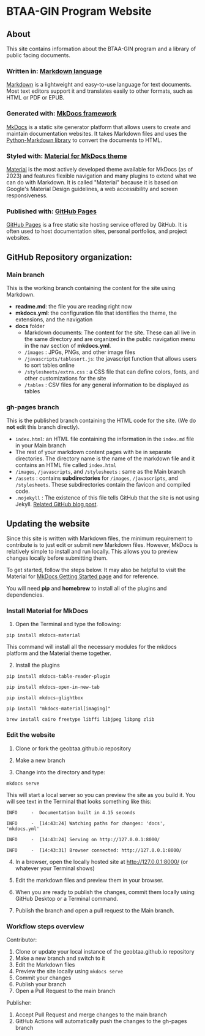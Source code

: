 # BTAA-GIN Program Website

## About

This site contains information about the BTAA-GIN program and a library of public facing documents.

### Written in: [Markdown language](https://daringfireball.net/projects/markdown/)

[Markdown](https://daringfireball.net/projects/markdown/) is a lightweight and easy-to-use language for text documents.
Most text editors support it and translates easily to other formats, such as HTML or PDF or EPUB.

### Generated with: [MkDocs framework ](https://www.mkdocs.org)

[MkDocs](https://www.mkdocs.org) is a static site generator platform that allows users to create and maintain documentation websites. It takes Markdown files and uses the [Python-Markdown library](https://python-markdown.github.io) to convert the documents to HTML.

### Styled with: [Material for MkDocs theme](https://squidfunk.github.io/mkdocs-material/)

[Material](https://squidfunk.github.io/mkdocs-material/) is the most actively developed theme available for MkDocs (as of 2023) and features flexible navigation and many plugins to extend what we can do with Markdown. It is called "Material" because it is based on Google's Material Design guidelines, a web accessibility and screen responsiveness.


### Published with: [GitHub Pages](https://pages.github.com)

[GitHub Pages](https://pages.github.com) is a free static site hosting service offered by GitHub. It is often used to host documentation sites, personal portfolios, and project websites.


## GitHub Repository organization:

### Main branch

This is the working branch containing the content for the site using Markdown.

* **readme.md**: the file you are reading right now
* **mkdocs.yml**: the configuration file that identifies the theme, the extensions, and the navigation
* **docs** folder
	*  Markdown documents: The content for the site. These can all live in the same directory and are organized in the public navigation menu in the nav section of **mkdocs.yml**.
	*  	`/images` : JPGs, PNGs, and other image files
	*   `/javascripts/tablesort.js`: the javascript function that allows users to sort tables online
	*   `/stylesheets/extra.css` : a CSS file that can define colors, fonts, and other customizations for the site
	*   `/tables` : CSV files for any general information to be displayed as tables


### gh-pages branch

This is the published branch containing the HTML code for the site. (We do **not** edit this branch directly).

* `index.html`: an HTML file containing the information in the `index.md` file in your Main branch
* The rest of your markdown content pages with be in separate directories. The directory name is the name of the markdown file and it contains an HTML file called `index.html`
* `/images`, `/javascripts`, and `/stylesheets` : same as the Main branch
* `/assets` : contains **subdirectories** for `/images`, `/javascripts`, and `/stylesheets`.  These subdirectories contain the favicon and compiled code.
* `.nojekyll` : The existence of this file tells GitHub that the site is not using Jekyll. [Related GitHub blog post](https://github.blog/2009-12-29-bypassing-jekyll-on-github-pages/).


## Updating the  website

Since this site is written with Markdown files, the minimum requirement to contribute is to just edit or submit new Markdown files.  However, MkDocs is relatively simple to install and run locally. This allows you to preview changes locally before submitting them.  


To get started, follow the steps below.  It may also be helpful to visit the Material for [MkDocs Getting Started page](https://squidfunk.github.io/mkdocs-material/getting-started/) and for reference.

You will need **pip** and **homebrew** to install all of the plugins and dependencies.

### Install Material for MkDocs

1. Open the Terminal and type the following:

`pip install mkdocs-material`

This command will install all the necessary modules for the mkdocs platform and the Material theme together.


2. Install the plugins

`pip install mkdocs-table-reader-plugin`

`pip install mkdocs-open-in-new-tab`

`pip install mkdocs-glightbox`

`pip install "mkdocs-material[imaging]"`

`brew install cairo freetype libffi libjpeg libpng zlib`

### Edit the website

1. Clone or fork the geobtaa.github.io repository

2. Make a new branch

3. Change into the directory and type:

`mkdocs serve`

This will start a local server so you can preview the site as you build it. You will see text in the Terminal that looks something like this:

```
INFO     -  Documentation built in 4.15 seconds

INFO     -  [14:43:24] Watching paths for changes: 'docs', 'mkdocs.yml'

INFO     -  [14:43:24] Serving on http://127.0.0.1:8000/

INFO     -  [14:43:31] Browser connected: http://127.0.0.1:8000/
```
4. In a browser, open the locally hosted site at http://127.0.0.1:8000/ (or whatever your Terminal shows)

5. Edit the markdown files and preview them in your browser.

6. When you are ready to publish the changes, commit them locally using GitHub Desktop or a Terminal command.

7. Publish the branch and open a pull request to the Main branch.


### Workflow steps overview

Contributor:

1. Clone or update your local instance of the geobtaa.github.io repository
2. Make a new branch and switch to it
3. Edit the Markdown files
4. Preview the site locally using `mkdocs serve`
5. Commit your changes
6. Publish your branch
7. Open a Pull Request to the main branch

Publisher:

1. Accept Pull Request and merge changes to the main branch
2. GitHub Actions will automatically push the changes to the gh-pages branch
